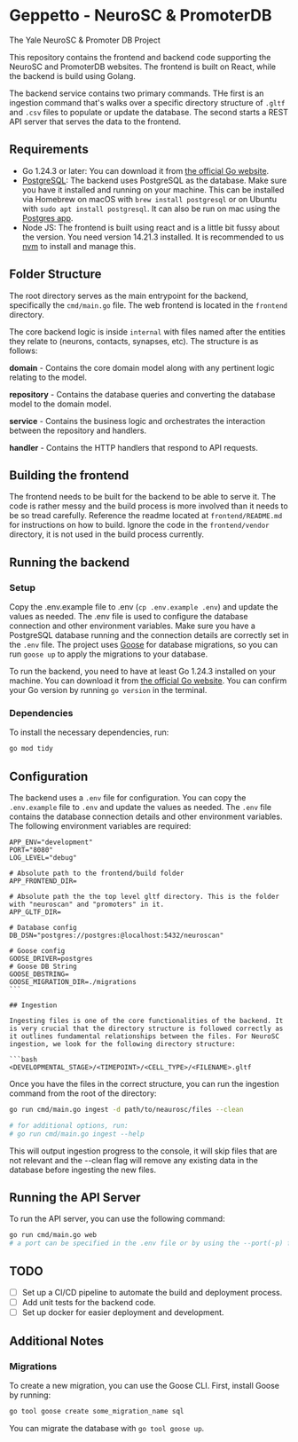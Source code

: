 # Geppetto - NeuroSC & PromoterDB

The Yale NeuroSC &amp; Promoter DB Project

This repository contains the frontend and backend code supporting the NeuroSC and PromoterDB websites. The frontend is built on React, while the backend is build using Golang.

The backend service contains two primary commands. THe first is an ingestion command that's walks over a specific directory structure of `.gltf` and `.csv` files to populate or update the database. The second starts a REST API server that serves the data to the frontend.

## Requirements

- Go 1.24.3 or later: You can download it from [the official Go website](https://go.dev/dl/).
- [PostgreSQL](https://www.postgresql.org): The backend uses PostgreSQL as the database. Make sure you have it installed and running on your machine. This can be installed via Homebrew on macOS with `brew install postgresql` or on Ubuntu with `sudo apt install postgresql`. It can also be run on mac using the [Postgres app](https://postgresapp.com/downloads.html).
- Node JS: The frontend is built using react and is a little bit fussy about the version. You need version 14.21.3 installed. It is recommended to us [nvm](https://github.com/nvm-sh/nvm) to install and manage this.

## Folder Structure

The root directory serves as the main entrypoint for the backend, specifically the `cmd/main.go` file. The web frontend is located in the `frontend` directory.

The core backend logic is inside `internal` with files named after the entities they relate to (neurons, contacts, synapses, etc). The structure is as follows:

**domain** - Contains the core domain model along with any pertinent logic relating to the model.

**repository** - Contains the database queries and converting the database model to the domain model.

**service** - Contains the business logic and orchestrates the interaction between the repository and handlers.

**handler** - Contains the HTTP handlers that respond to API requests.

## Building the frontend

The frontend needs to be built for the backend to be able to serve it. The code is rather messy and the build process is more involved than it needs to be so tread carefully. Reference the readme located at `frontend/README.md` for instructions on how to build. Ignore the code in the `frontend/vendor` directory, it is not used in the build process currently.

## Running the backend

### Setup

Copy the .env.example file to .env (`cp .env.example .env`) and update the values as needed. The .env file is used to configure the database connection and other environment variables. Make sure you have a PostgreSQL database running and the connection details are correctly set in the `.env` file. The project uses [Goose](https://github.com/pressly/goose) for database migrations, so you can run `goose up` to apply the migrations to your database.

To run the backend, you need to have at least Go 1.24.3 installed on your machine. You can download it from [the official Go website](https://go.dev/dl/). You can confirm your Go version by running `go version` in the terminal.

### Dependencies

To install the necessary dependencies, run:

```bash
go mod tidy
```

## Configuration

The backend uses a `.env` file for configuration. You can copy the `.env.example` file to `.env` and update the values as needed. The `.env` file contains the database connection details and other environment variables.
The following environment variables are required:

````env
APP_ENV="development"
PORT="8080"
LOG_LEVEL="debug"

# Absolute path to the frontend/build folder
APP_FRONTEND_DIR=

# Absolute path the the top level gltf directory. This is the folder with "neuroscan" and "promoters" in it.
APP_GLTF_DIR=

# Database config
DB_DSN="postgres://postgres:@localhost:5432/neuroscan"

# Goose config
GOOSE_DRIVER=postgres
# Goose DB String
GOOSE_DBSTRING=
GOOSE_MIGRATION_DIR=./migrations
```

## Ingestion

Ingesting files is one of the core functionalities of the backend. It is very crucial that the directory structure is followed correctly as it outlines fundamental relationships between the files. For NeuroSC ingestion, we look for the following directory structure:

```bash
<DEVELOPMENTAL_STAGE>/<TIMEPOINT>/<CELL_TYPE>/<FILENAME>.gltf
````

Once you have the files in the correct structure, you can run the ingestion command from the root of the directory:

```bash
go run cmd/main.go ingest -d path/to/neaurosc/files --clean

# for additional options, run:
# go run cmd/main.go ingest --help
```

This will output ingestion progress to the console, it will skip files that are not relevant and the --clean flag will remove any existing data in the database before ingesting the new files.

## Running the API Server

To run the API server, you can use the following command:

```bash
go run cmd/main.go web
# a port can be specified in the .env file or by using the --port(-p) flag. The flag will override the .env file. The default port is 8080.
```

## TODO

- [ ] Set up a CI/CD pipeline to automate the build and deployment process.
- [ ] Add unit tests for the backend code.
- [ ] Set up docker for easier deployment and development.

## Additional Notes

### Migrations

To create a new migration, you can use the Goose CLI. First, install Goose by running:

```bash
go tool goose create some_migration_name sql
```

You can migrate the database with `go tool goose up`.
